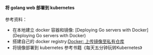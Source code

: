 #### 将 golang web 部署到 kubernetes
参考资料：
* 在本地建立 docker 容器和镜像: [Deploying Go servers with Docker](Deploying Go servers with Docker)  
* 搭建自己的 docker registry:[Docker: 上传镜像至私有仓库](https://segmentfault.com/a/1190000017955885)
* 将镜像部署到 kubernetes 参考书籍《每天五分钟玩转Kubernetes》
